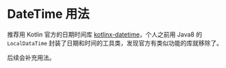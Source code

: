 # DateTime 用法

推荐用 Kotlin 官方的日期时间库 [kotlinx-datetime](https://github.com/Kotlin/kotlinx-datetime)，个人之前用 Java8 的 `LocalDataTime` 封装了日期和时间的工具类，发现官方有类似功能的库就移除了。

后续会补充用法。